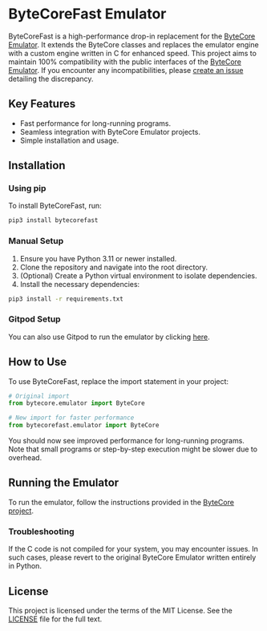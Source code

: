 # ByteCoreFast Emulator

ByteCoreFast is a high-performance drop-in replacement for the [ByteCore Emulator](https://github.com/joakimwinum/bytecore). It extends the ByteCore classes and replaces the emulator engine with a custom engine written in C for enhanced speed. This project aims to maintain 100% compatibility with the public interfaces of the [ByteCore Emulator](https://github.com/joakimwinum/bytecore). If you encounter any incompatibilities, please [create an issue](https://github.com/joakimwinum/bytecorefast/issues) detailing the discrepancy.

## Key Features

- Fast performance for long-running programs.
- Seamless integration with ByteCore Emulator projects.
- Simple installation and usage.

## Installation

### Using pip

To install ByteCoreFast, run:

```bash
pip3 install bytecorefast
```

### Manual Setup

1. Ensure you have Python 3.11 or newer installed.
2. Clone the repository and navigate into the root directory.
3. (Optional) Create a Python virtual environment to isolate dependencies.
4. Install the necessary dependencies:

```bash
pip3 install -r requirements.txt
```

### Gitpod Setup

You can also use Gitpod to run the emulator by clicking [here](https://gitpod.io/#https://github.com/joakimwinum/bytecorefast).

## How to Use

To use ByteCoreFast, replace the import statement in your project:

```python
# Original import
from bytecore.emulator import ByteCore

# New import for faster performance
from bytecorefast.emulator import ByteCore
```

You should now see improved performance for long-running programs. Note that small programs or step-by-step execution might be slower due to overhead.

## Running the Emulator

To run the emulator, follow the instructions provided in the [ByteCore project](https://github.com/joakimwinum/bytecore).

### Troubleshooting

If the C code is not compiled for your system, you may encounter issues. In such cases, please revert to the original ByteCore Emulator written entirely in Python.

## License

This project is licensed under the terms of the MIT License. See the [LICENSE](https://github.com/joakimwinum/bytecorefast/blob/main/LICENSE) file for the full text.
